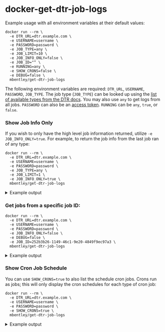 docker-get-dtr-job-logs
=======================


Example usage with all environment variables at their default values:
```
docker run --rm \
  -e DTR_URL=dtr.example.com \
  -e USERNAME=username \
  -e PASSWORD=password \
  -e JOB_TYPE=any \
  -e JOB_LIMIT=10 \
  -e JOB_INFO_ONLY=false \
  -e JOB_ID="" \
  -e RUNNING=any \
  -e SHOW_CRONS=false \
  -e DEBUG=false \
  mbentley/get-dtr-job-logs
```

The following environment variables are required: `DTR_URL`, `USERNAME`, `PASSWORD`, `JOB_TYPE`. The job type (`JOB_TYPE`) can be looked up using the [list of available types from the DTR docs](https://docs.docker.com/ee/dtr/admin/manage-jobs/job-queue/#job-types).  You may also use `any` to get logs from all jobs.  `PASSWORD` can also be an [access token](https://docs.docker.com/ee/dtr/user/access-tokens/).  `RUNNING` can be `any`, `true`, or `false`.


### Show Job Info Only
If you wish to only have the high level job information returned, utilize `-e JOB_INFO_ONLY=true`.  For example, to return the job info from the last job ran of any type:


```
docker run --rm \
  -e DTR_URL=dtr.example.com \
  -e USERNAME=username \
  -e PASSWORD=password \
  -e JOB_TYPE=any \
  -e JOB_LIMIT=1 \
  -e JOB_INFO_ONLY=true \
  mbentley/get-dtr-job-logs
```
<details><summary>Example output</summary>

```
[
  {
    "id": "a261713a-9514-43f9-a7e5-50e7a9fa1d48",
    "retryFromID": "a261713a-9514-43f9-a7e5-50e7a9fa1d48",
    "workerID": "0000000000e2",
    "status": "done",
    "scheduledAt": "2017-10-02T16:54:34.717Z",
    "lastUpdated": "2017-10-02T16:58:34.727Z",
    "action": "nautilus_update_db",
    "retriesLeft": 0,
    "retriesTotal": 0,
    "capacityMap": null,
    "parameters": null,
    "deadline": "",
    "stopTimeout": "5s"
  }
]
```

</details>

### Get jobs from a specific job ID:


```
docker run --rm \
  -e DTR_URL=dtr.example.com \
  -e USERNAME=username \
  -e PASSWORD=password \
  -e JOB_INFO_ONLY=false \
  -e DEBUG=false \
  -e JOB_ID=252b3b26-1149-46c1-9e20-4849f9ec97a3 \
  mbentley/get-dtr-job-logs
```

<details><summary>Example output</summary>

```
====== BEGIN job logs from 252b3b26-1149-46c1-9e20-4849f9ec97a3 ======
{
  "id": "252b3b26-1149-46c1-9e20-4849f9ec97a3",
  "retryFromID": "252b3b26-1149-46c1-9e20-4849f9ec97a3",
  "workerID": "f97ebb52f0f6",
  "status": "done",
  "scheduledAt": "2018-04-21T09:45:00Z",
  "lastUpdated": "2018-04-21T09:45:02.709Z",
  "action": "poll_mirror",
  "retriesLeft": 0,
  "retriesTotal": 0,
  "capacityMap": null,
  "parameters": null,
  "deadline": "",
  "stopTimeout": ""
}

time="2018-04-21T09:45:01Z" level=info msg="Establishing connection with Rethinkdb"
time="2018-04-21T09:45:01Z" level=info msg="Establishing connection with Rethinkdb"
time="2018-04-21T09:45:01Z" level=info msg="getting poll mirror lock" retryFromID=252b3b26-1149-46c1-9e20-4849f9ec97a3
time="2018-04-21T09:45:01Z" level=info msg="writing out configs and watching for changes"
time="2018-04-21T09:45:01Z" level=info msg="watching configs"
time="2018-04-21T09:45:01Z" level=info msg="watching for changes to configtracker.configSpec{src:\"license.json\", writer:(configtracker.WriterFunc)(0xbb1f70), templateFunc:(configtracker.TemplateFunc)(0xb1fe90), cacheKey:\"66490b83-102d-490d-94b0-182d753e37d8\"}"
time="2018-04-21T09:45:01Z" level=info msg="Caching new license"
time="2018-04-21T09:45:01Z" level=info msg="Evaluating policy ID 643a6d8c-c681-4d4f-86d3-9f5bc5fe5d48"
time="2018-04-21T09:45:02Z" level=info msg="Mirroring remote tag https://index.docker.io/mbentley/nginx:latest to local tag admin/mirror:latest with policy ID 643a6d8c-c681-4d4f-86d3-9f5bc5fe5d48"
time="2018-04-21T09:45:02Z" level=info msg="Successfully mirrored remote tag https://index.docker.io/mbentley/nginx:latest to local tag admin/mirror:latest with policy ID 643a6d8c-c681-4d4f-86d3-9f5bc5fe5d48"
time="2018-04-21T09:45:02Z" level=info msg="Finished evaluating policy ID 643a6d8c-c681-4d4f-86d3-9f5bc5fe5d48"
time="2018-04-21T09:45:02Z" level=info msg=unlocking retryFromID=252b3b26-1149-46c1-9e20-4849f9ec97a3
time="2018-04-21T09:45:02Z" level=info msg="unlock done" retryFromID=252b3b26-1149-46c1-9e20-4849f9ec97a3
====== END job logs from 252b3b26-1149-46c1-9e20-4849f9ec97a3 ======
```

</details>

### Show Cron Job Schedule

You can use `SHOW_CRONS=true` to also list the schedule cron jobs.  Crons run as jobs; this will only display the cron schedules for each type of cron job:

```
docker run --rm \
  -e DTR_URL=dtr.example.com \
  -e USERNAME=username \
  -e PASSWORD=password \
  -e SHOW_CRONS=true \
  mbentley/get-dtr-job-logs
```

<details><summary>Example output</summary>

```
====== BEGIN cron list ======
{
  "id": "6ec4f90a-15b5-470d-9a3b-40d8eaa82cc7",
  "action": "poll_mirror",
  "schedule": "0 */15 * * * *",
  "retries": 0,
  "capacityMap": null,
  "parameters": null,
  "deadline": "",
  "stopTimeout": "",
  "nextRun": "2018-04-21T11:45:00Z"
}
{
  "id": "a1d7caf1-19ef-4748-bcf7-e47dae55e30f",
  "action": "license_update",
  "schedule": "53 42 6 * * *",
  "retries": 2,
  "capacityMap": null,
  "parameters": null,
  "deadline": "",
  "stopTimeout": "",
  "nextRun": "2018-04-22T06:42:53Z"
}
{
  "id": "193c061a-c52c-448a-884a-719adc253497",
  "action": "gc",
  "schedule": "0 0 1 * * 6",
  "retries": 2,
  "capacityMap": {},
  "parameters": {},
  "deadline": "15m",
  "stopTimeout": "30s",
  "nextRun": "2018-04-28T01:00:00Z"
}
{
  "id": "252a9cfc-2b78-4d99-9b22-29ac038adfc6",
  "action": "update_vuln_db",
  "schedule": "45 35 19 * * *",
  "retries": 0,
  "capacityMap": null,
  "parameters": null,
  "deadline": "",
  "stopTimeout": "",
  "nextRun": "2018-04-21T19:35:45Z"
}
====== END cron list ======
```

</details>

